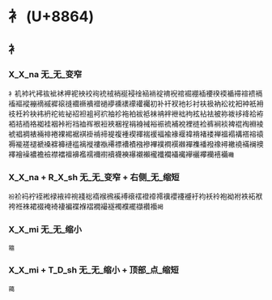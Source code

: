 # 衤 (U+8864)

## 衤

### X_X_na 无_无_变窄
`衤`䘛䘜䘝䘟䘠䘣䘤䘥䘦䘧䘨䘩䘪䘬䘯䘰䘲䘳䘶䘷䘺䘻䘽䘾䘿䙀䙄䙅䙆䙇䙉䙊䙋䙌䙐䙒䙔䙕䙖䙗䙘䙙䙛䙜䙟䙠䙡䙢䙤䙦䙧䙨䙩䙮䙱初补衦衩衪衫衬衭衱衲衳衴衵衶衹衻衼衽衿袂袆袇袉袏袐袑袒袓袔袕袖袗袘袙袚袛袜袡袢袣袦袧袨袩袪被袮袯袳袶袷袸袹袺袻袼袽袿裀裃裄裆裇裈裉裋裌裍裎裐裑裓裕裖裗補裞裡裢裣裤裥裧裨裩裪裫裬裭裮裯裱裲裶裷裸裼裾褀褂褃褅褆複褈褉褌褍褑褔褕褖褗褘褙褚褛褝褞褟褠褡褣褤褥褦褨褪褫褬褯褲褳褴褵褷褸褹褼褾褿襀襁襂襅襆襇襈襋襌襍襎襏襐襑襒襓襔襕襖襗襘襙襛襜襝襟襠襢襣襤襦襧襨襩襪襫襮襯襰襱襳襴襵襶襷襹襻襽鿋襺`䙰`

### X_X_na + R_X_sh 无_无_变窄 + 右侧_无_缩短
`衯`衸䘞䘢䘭䘴䘵䘸䘹䘼䙁䙂䙃䙈䙍䙎䙏䙑䙓䙞䙣䙥䙫䙬䙭䙯衧袀袄袊袍袎袝袟袥袱袴袵袾裙裰裺裿褄褊褋褓褶襉襊襚襡襥襬襭襸襼`褐`

### X_X_mi 无_无_缩小 
`䉱`

### X_X_mi + T_D_sh 无_无_缩小 + 顶部_点_缩短
`䕣`
